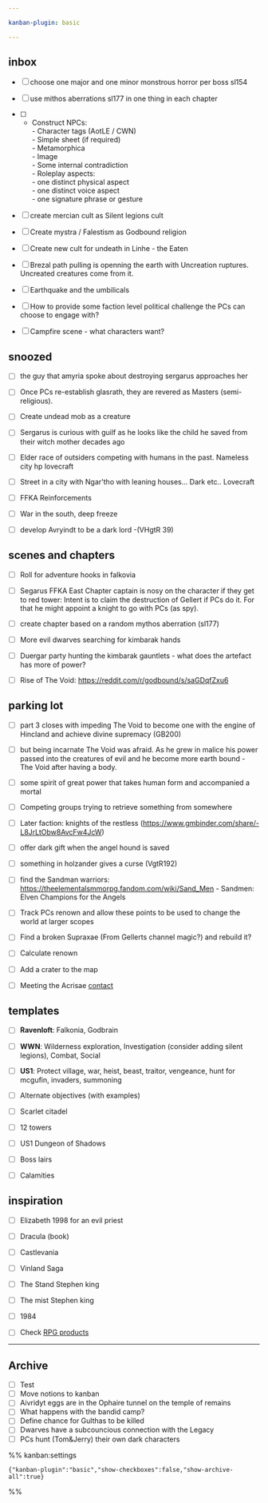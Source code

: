 ```yaml
---

kanban-plugin: basic

---
```


## inbox

- [ ] choose one major and one minor monstrous horror per boss sl154
- [ ] use mithos aberrations sl177 in one thing in each chapter
- [ ] - Construct NPCs:<br>	- Character tags (AotLE / CWN)<br>	- Simple sheet (if required)<br>	- Metamorphica<br>	- Image<br>	- Some internal contradiction<br>	- Roleplay aspects:<br>		- one distinct physical aspect<br>		- one distinct voice aspect<br>		- one signature phrase or gesture
- [ ] create mercian cult as Silent legions cult
- [ ] Create mystra / Falestism as Godbound religion
- [ ] Create new cult for undeath in Linhe - the Eaten
- [ ] Brezal path pulling is openning the earth with Uncreation ruptures. Uncreated creatures come from it.
- [ ] Earthquake and the umbilicals
- [ ] How to provide some faction level political challenge the PCs can choose to engage with?
- [ ] Campfire scene - what characters want?


## snoozed

- [ ] the guy that amyria spoke about destroying sergarus approaches her
- [ ] Once PCs re-establish glasrath, they are revered as Masters (semi-religious).
- [ ] Create undead mob as a creature
- [ ] Sergarus is curious with guilf as he looks like the child he saved from their witch mother decades ago
- [ ] Elder race of outsiders competing with humans in the past. Nameless city hp lovecraft
- [ ] Street in a city with Ngar'tho with leaning houses... Dark etc.. Lovecraft
- [ ] FFKA Reinforcements
- [ ] War in the south, deep freeze
- [ ] develop Avryindt to be a dark lord -(VHgtR 39)


## scenes and chapters

- [ ] Roll for adventure hooks in falkovia
- [ ] Segarus FFKA East Chapter captain is nosy on the character if they get to red tower: Intent is to claim the destruction of Gellert if PCs do it. For that he might appoint a knight to go with PCs (as spy).
- [ ] create chapter based on a random mythos aberration (sl177)
- [ ] More evil dwarves searching for kimbarak hands
- [ ] Duergar party hunting the kimbarak gauntlets - what does the artefact has more of power?
- [ ] Rise of The Void: https://reddit.com/r/godbound/s/saGDqfZxu6


## parking lot

- [ ] part 3 closes with impeding The Void to become one with the engine of Hincland and achieve divine supremacy (GB200)
- [ ] but being incarnate The Void was afraid. As he grew in malice his power passed into the creatures of evil and he become more earth bound - The Void after having a body.
- [ ] some spirit of great power that takes human form and accompanied a mortal
- [ ] Competing groups trying to retrieve something from somewhere
- [ ] Later faction: knights of the restless (https://www.gmbinder.com/share/-L8JrLtObw8AvcFw4JcW)
- [ ] offer dark gift when the angel hound is saved
- [ ] something in holzander gives a curse (VgtR192)
- [ ] find the Sandman warriors: https://theelementalsmmorpg.fandom.com/wiki/Sand_Men - Sandmen: Elven Champions for the Angels
- [ ] Track PCs renown and allow these points to be used to change the world at larger scopes
- [ ] Find a broken Supraxae (From Gellerts channel magic?) and rebuild it?
- [ ] Calculate renown
- [ ] Add a crater to the map
- [ ] Meeting the Acrisae [contact](../../bookReviews/contact.md)


## templates

- [ ] **Ravenloft**: Falkonia, Godbrain
- [ ] **WWN**: Wilderness exploration, Investigation (consider adding silent legions), Combat, Social
- [ ] **US1**: Protect village, war, heist, beast, traitor, vengeance, hunt for mcgufin, invaders, summoning
- [ ] Alternate objectives (with examples)
- [ ] Scarlet citadel
- [ ] 12 towers
- [ ] US1 Dungeon of Shadows
- [ ] Boss lairs
- [ ] Calamities


## inspiration

- [ ] Elizabeth 1998 for an evil priest
- [ ] Dracula (book)
- [ ] Castlevania
- [ ] Vinland Saga
- [ ] The Stand Stephen king
- [ ] The mist Stephen king
- [ ] 1984
- [ ] Check [RPG products](chrome://bookmarks/?id=747)


***

## Archive

- [ ] Test
- [ ] Move notions to kanban
- [ ] Aivridyt eggs are in the Ophaire tunnel on the temple of remains
- [ ] What happens with the bandid camp?
- [ ] Define chance for Gulthas to be killed
- [ ] Dwarves have a subcouncious connection with the Legacy
- [ ] PCs hunt (Tom&Jerry) their own dark characters

%% kanban:settings
```
{"kanban-plugin":"basic","show-checkboxes":false,"show-archive-all":true}
```
%%